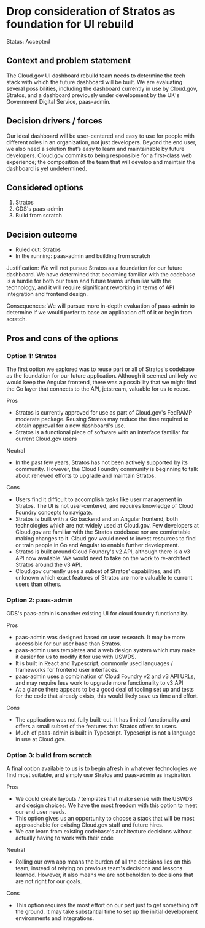 # Drop consideration of Stratos as foundation for UI rebuild

Status: Accepted

## Context and problem statement

The Cloud.gov UI dashboard rebuild team needs to determine the tech stack with which the future dashboard will be built. We are evaluating several possibilities, including the dashboard currently in use by Cloud.gov, Stratos, and a dashboard previously under development by the UK's Government Digital Service, paas-admin.

## Decision drivers / forces

Our ideal dashboard will be user-centered and easy to use for people with different roles in an organization, not just developers. Beyond the end user, we also need a solution that’s easy to learn and maintainable by future developers. Cloud.gov commits to being responsible for a first-class web experience; the composition of the team that will develop and maintain the dashboard is yet undetermined.

## Considered options

1. Stratos
1. GDS's paas-admin
1. Build from scratch

## Decision outcome

- Ruled out: Stratos
- In the running: paas-admin and building from scratch

Justification: We will not pursue Stratos as a foundation for our future dashboard. We have determined that becoming familiar with the codebase is a hurdle for both our team and future teams unfamiliar with the technology, and it will require significant reworking in terms of API integration and frontend design.

Consequences: We will pursue more in-depth evaluation of paas-admin to determine if we would prefer to base an application off of it or begin from scratch.

## Pros and cons of the options

### Option 1: Stratos

The first option we explored was to reuse part or all of Stratos's codebase as the foundation for our future application. Although it seemed unlikely we would keep the Angular frontend, there was a possibility that we might find the Go layer that connects to the API, jetstream, valuable for us to reuse.

Pros

- Stratos is currently approved for use as part of Cloud.gov's FedRAMP moderate package. Reusing Stratos may reduce the time required to obtain approval for a new dashboard's use.
- Stratos is a functional piece of software with an interface familiar for current Cloud.gov users

Neutral

- In the past few years, Stratos has not been actively supported by its community. However, the Cloud Foundry community is beginning to talk about renewed efforts to upgrade and maintain Stratos.

Cons

- Users find it difficult to accomplish tasks like user management in Stratos. The UI is not user-centered, and requires knowledge of Cloud Foundry concepts to navigate.
- Stratos is built with a Go backend and an Angular frontend, both technologies which are not widely used at Cloud.gov. Few developers at Cloud.gov are familiar with the Stratos codebase nor are comfortable making changes to it. Cloud.gov would need to invest resources to find or train people in Go and Angular to enable further development.
- Stratos is built around Cloud Foundry's v2 API, although there is a v3 API now available. We would need to take on the work to re-architect Stratos around the v3 API.
- Cloud.gov currently uses a subset of Stratos’ capabilities, and it’s unknown which exact features of Stratos are more valuable to current users than others.

### Option 2: paas-admin

GDS's paas-admin is another existing UI for cloud foundry functionality.

Pros

- paas-admin was designed based on user research. It may be more accessible for our user base than Stratos.
- paas-admin uses templates and a web design system which may make it easier for us to modify it for use with USWDS.
- It is built in React and Typescript, commonly used languages / frameworks for frontend user interfaces.
- paas-admin uses a combination of Cloud Foundry v2 and v3 API URLs, and may require less work to upgrade more functionality to v3 API
- At a glance there appears to be a good deal of tooling set up and tests for the code that already exists, this would likely save us time and effort.

Cons

- The application was not fully built-out. It has limited functionality and offers a small subset of the features that Stratos offers to users.
- Much of paas-admin is built in Typescript. Typescript is not a language in use at Cloud.gov.

### Option 3: build from scratch

A final option available to us is to begin afresh in whatever technologies we find most suitable, and simply use Stratos and paas-admin as inspiration.

Pros

- We could create layouts / templates that make sense with the USWDS and design choices. We have the most freedom with this option to meet our end user needs.
- This option gives us an opportunity to choose a stack that will be most approachable for existing Cloud.gov staff and future hires.
- We can learn from existing codebase's architecture decisions without actually having to work with their code

Neutral

- Rolling our own app means the burden of all the decisions lies on this team, instead of relying on previous team's decisions and lessons learned. However, it also means we are not beholden to decisions that are not right for our goals.

Cons

- This option requires the most effort on our part just to get something off the ground. It may take substantial time to set up the initial development environments and integrations.
